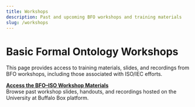 ```yaml
---
title: Workshops
description: Past and upcoming BFO workshops and training materials
slug: /workshops
---
```


# Basic Formal Ontology Workshops

This page provides access to training materials, slides, and recordings from BFO workshops, including those associated with ISO/IEC efforts.

[**Access the BFO–ISO Workshop Materials**](https://buffalo.app.box.com/v/BFO-ISO-Tutorial)  
Browse past workshop slides, handouts, and recordings hosted on the University at Buffalo Box platform.
